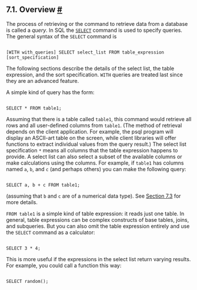 ## 7.1. Overview [#](#QUERIES-OVERVIEW)

The process of retrieving or the command to retrieve data from a database is called a *query*. In SQL the [`SELECT`](sql-select.html "SELECT") command is used to specify queries. The general syntax of the `SELECT` command is

```

[WITH with_queries] SELECT select_list FROM table_expression [sort_specification]
```

The following sections describe the details of the select list, the table expression, and the sort specification. `WITH` queries are treated last since they are an advanced feature.

A simple kind of query has the form:

```

SELECT * FROM table1;
```

Assuming that there is a table called `table1`, this command would retrieve all rows and all user-defined columns from `table1`. (The method of retrieval depends on the client application. For example, the psql program will display an ASCII-art table on the screen, while client libraries will offer functions to extract individual values from the query result.) The select list specification `*` means all columns that the table expression happens to provide. A select list can also select a subset of the available columns or make calculations using the columns. For example, if `table1` has columns named `a`, `b`, and `c` (and perhaps others) you can make the following query:

```

SELECT a, b + c FROM table1;
```

(assuming that `b` and `c` are of a numerical data type). See [Section 7.3](queries-select-lists.html "7.3. Select Lists") for more details.

`FROM table1` is a simple kind of table expression: it reads just one table. In general, table expressions can be complex constructs of base tables, joins, and subqueries. But you can also omit the table expression entirely and use the `SELECT` command as a calculator:

```

SELECT 3 * 4;
```

This is more useful if the expressions in the select list return varying results. For example, you could call a function this way:

```

SELECT random();
```